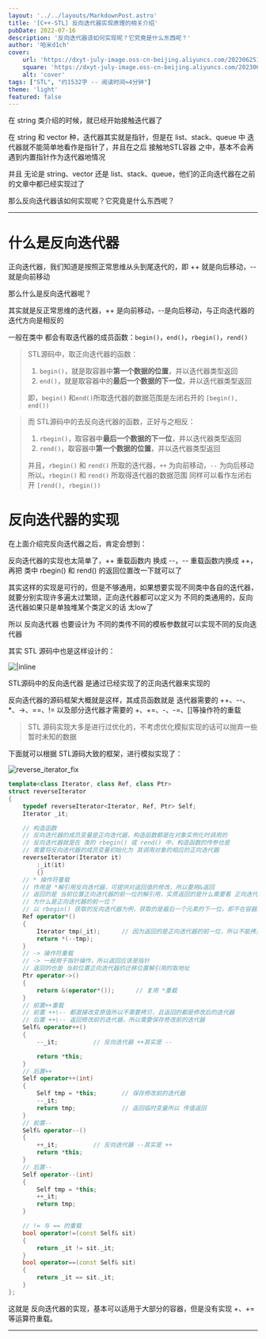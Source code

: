 ```yaml
---
layout: '../../layouts/MarkdownPost.astro'
title: '[C++-STL] 反向迭代器实现原理的相关介绍'
pubDate: 2022-07-16
description: '反向迭代器该如何实现呢？它究竟是什么东西呢？'
author: '哈米d1ch'
cover:
    url: 'https://dxyt-july-image.oss-cn-beijing.aliyuncs.com/202306251814470.webp'
    square: 'https://dxyt-july-image.oss-cn-beijing.aliyuncs.com/202306251814470.webp'
    alt: 'cover'
tags: ["STL", "约1532字 -- 阅读时间≈4分钟"]
theme: 'light'
featured: false
---
```


在 string 类介绍的时候，就已经开始接触迭代器了

在 string 和 vector 种，迭代器其实就是指针，但是在 list、stack、queue 中 迭代器就不能简单地看作是指针了，并且在之后 接触地STL容器 之中，基本不会再遇到内置指针作为迭代器地情况

并且 无论是 string、vector 还是 list、stack、queue，他们的正向迭代器在之前的文章中都已经实现过了

那么反向迭代器该如何实现呢？它究竟是什么东西呢？

---

# 什么是反向迭代器

正向迭代器，我们知道是按照正常思维从头到尾迭代的，即 ++ 就是向后移动，-- 就是向前移动

那么什么是反向迭代器呢？

其实就是反正常思维的迭代器，++ 是向前移动，--是向后移动，与正向迭代器的迭代方向是相反的

一般在类中 都会有取迭代器的成员函数：`begin()`，`end()`，`rbegin()`，`rend()`

> STL源码中，取正向迭代器的函数：
>
> 1. `begin()`，就是取容器中**第一个数据的位置**，并以迭代器类型返回
> 2. `end()`，就是取容器中的**最后一个数据的下一位**，并以迭代器类型返回
>
> 即，`begin()` 和`end()`所取迭代器的数据范围是左闭右开的 `[begin(), end())`

> 而 STL源码中的去反向迭代器的函数，正好与之相反：
>
> 1. `rbegin()`，取容器中**最后一个数据的下一位**，并以迭代器类型返回
> 2. `rend()`，取容器中**第一个数据的位置**，并以迭代器类型返回
>
> 并且，`rbegin()` 和 `rend()` 所取的迭代器，`++` 为向前移动，`--` 为向后移动
> 所以，`rbegin()` 和 `rend()` 所取得迭代器的数据范围 同样可以看作左闭右开 `[rend(), rbegin())`

# 反向迭代器的实现

在上面介绍完反向迭代器之后，肯定会想到：

反向迭代器的实现也太简单了，++ 重载函数内 换成 --，-- 重载函数内换成 ++，再把 类中 rbegin() 和 rend() 的返回位置改一下就可以了

其实这样的实现是可行的，但是不够通用，如果想要实现不同类中各自的迭代器，就要分别实现许多遍太过繁琐，正向迭代器都可以定义为 不同的类通用的，反向迭代器如果只是单独堆某个类定义的话 太low了

所以 反向迭代器 也要设计为 不同的类传不同的模板参数就可以实现不同的反向迭代器

其实 STL 源码中也是这样设计的：

![|inline](https://dxyt-july-image.oss-cn-beijing.aliyuncs.com/image-20220716005519094.webp)

STL源码中的反向迭代器 是通过已经实现了的正向迭代器来实现的

反向迭代器的源码框架大概就是这样，其成员函数就是 迭代器需要的 ++、--、*、->、==、!= 以及部分迭代器才需要的 +、+=、-、-=、[]等操作符的重载

> STL 源码实现大多是进行过优化的，不考虑优化模拟实现的话可以抛弃一些暂时未知的数据

下面就可以根据 STL源码大致的框架，进行模拟实现了：

![reverse_iterator_fix](https://dxyt-july-image.oss-cn-beijing.aliyuncs.com/reverse_iterator_fix.webp)

```cpp
template<class Iterator, class Ref, class Ptr>
struct reverseIterator
{
    typedef reverseIterator<Iterator, Ref, Ptr> Self;
    Iterator _it;

    // 构造函数
    // 反向迭代器的成员变量是正向迭代器，构造函数都是在对象实例化时调用的
    // 反向迭代器就是在 类的 rbegin() 或 rend() 中，构造函数的传参也是
    // 需要将反向迭代器的成员变量初始化为 其调用对象的相应的正向迭代器
    reverseIterator(Iterator it)
        :_it(it)
        {}
    // * 操作符重载
    // 作用是 *解引用反向迭代器，可提供对返回值的修改，所以要用&返回
    // 返回的是 当前位置正向迭代器的前一位的解引用，实质返回的是什么需要看 正向迭代器的实现
    // 为什么是正向迭代器的前一位？
    // 以 rbegin() 获取的反向迭代器为例，获取的是最后一个元素的下一位，即不在容器的数据范围内，如果直接对当前位置的正向迭代器解引用，会发生错误，前一位才数据容器的数据范围
    Ref operator*()
    {
        Iterator tmp(_it); 		// 因为返回的是正向迭代器的前一位，所以不能拷贝构造，只能根据 传成员变量调用构造函数构造 Iterator
        return *(--tmp);
    }
    // -> 操作符重载
    // -> 一般用于指针操作，所以返回应该是指针
    // 返回的也是 当前位置正向迭代器的迁移位置解引用的取地址
    Ptr operator->()
    {
        return &(operator*()); 		// 复用 *重载
    }
    // 前置++重载
    // 前置 ++\-- 都直接改变原值所以不需要拷贝，且返回的都是修改后的迭代器
    // 后置 ++\-- 返回修改前的迭代器，所以需要保存修改前的迭代器
    Self& operator++()
    {
        --_it; 			// 反向迭代器 ++其实是 --

        return *this;
    }
    // 后置++
    Self operator++(int)
    {
        Self tmp = *this; 		// 保存修改前的迭代器
        --_it;
        return tmp;  			// 返回临时变量所以 传值返回
    }
    // 前置--
    Self& operator--()
    {
        ++_it; 			// 反向迭代器 --其实是 ++
        return *this;
    }
    // 后置--
    Self operator--(int)
    {
        Self tmp = *this;
        ++_it;
        return tmp;
    }

    // != 与 == 的重载
    bool operator!=(const Self& sit)
    {
        return _it != sit._it;
    }
    bool operator==(const Self& sit)
    {
        return _it == sit._it;
    }
};
```

这就是 反向迭代器的实现，基本可以适用于大部分的容器，但是没有实现 +、+=等运算符重载。

---
